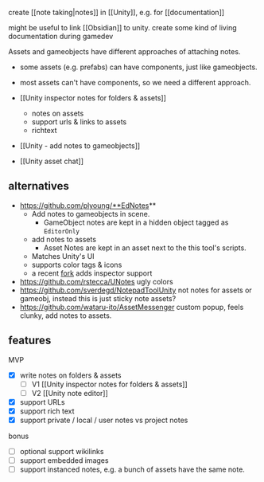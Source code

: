 create [[note taking|notes]] in [[Unity]], e.g. for [[documentation]]

might be useful to link [[Obsidian]] to unity.
create some kind of living documentation during gamedev

Assets and gameobjects have different approaches of attaching notes.
- some assets (e.g. prefabs) can have components, just like gameobjects.
- most assets can't have components, so we need a different approach.

- [[Unity inspector notes for folders & assets]]
	- notes on assets
	- support urls & links to assets
	- richtext
- [[Unity - add notes to gameobjects]]
- [[Unity asset chat]]

## alternatives 
- https://github.com/plyoung/**EdNotes**
	- Add notes to gameobjects in scene.
		- GameObject notes are kept in a hidden object tagged as `EditorOnly`
	- add notes to assets
		- Asset Notes are kept in an asset next to the this tool's scripts.
	- Matches Unity's UI
	- supports color tags & icons
	- a recent [fork](https://github.com/mhardy/EdNotes) adds inspector support
- https://github.com/rstecca/UNotes ugly colors
- https://github.com/sverdegd/NotepadToolUnity not notes for assets or gameobj, instead this is just sticky note assets?
- https://github.com/wataru-ito/AssetMessenger custom popup, feels clunky, add notes to assets.

## features
MVP
- [x] write notes on folders & assets
	- [ ] V1 [[Unity inspector notes for folders & assets]]
	- [ ] V2 [[Unity note editor]]
- [x] support URLs
- [x] support rich text
- [x] support private / local / user notes vs project notes

bonus
- [ ] optional support wikilinks
- [ ] support embedded images
- [ ] support instanced notes, e.g. a bunch of assets have the same note.